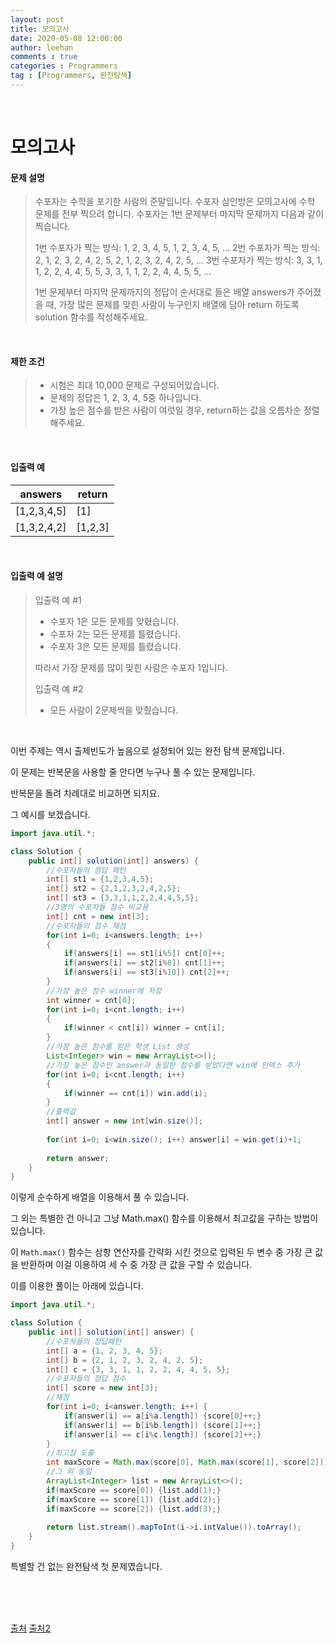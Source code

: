 ```yaml
---
layout: post
title: 모의고사
date: 2020-05-08 12:00:00
author: leehan
comments : true
categories : Programmers
tag : [Programmers, 완전탐색]
---
```


<br/>

# 모의고사

#### 문제 설명

> 수포자는 수학을 포기한 사람의 준말입니다. 수포자 삼인방은 모의고사에 수학 문제를 전부 찍으려 합니다. 수포자는 1번 문제부터 마지막 문제까지 다음과 같이 찍습니다.
>
> 1번 수포자가 찍는 방식: 1, 2, 3, 4, 5, 1, 2, 3, 4, 5, ...
> 2번 수포자가 찍는 방식: 2, 1, 2, 3, 2, 4, 2, 5, 2, 1, 2, 3, 2, 4, 2, 5, ...
> 3번 수포자가 찍는 방식: 3, 3, 1, 1, 2, 2, 4, 4, 5, 5, 3, 3, 1, 1, 2, 2, 4, 4, 5, 5, ...
>
> 1번 문제부터 마지막 문제까지의 정답이 순서대로 들은 배열 answers가 주어졌을 때, 가장 많은 문제를 맞힌 사람이 누구인지 배열에 담아 return 하도록 solution 함수를 작성해주세요.

<br/>

#### 제한 조건

> - 시험은 최대 10,000 문제로 구성되어있습니다.
> - 문제의 정답은 1, 2, 3, 4, 5중 하나입니다.
> - 가장 높은 점수를 받은 사람이 여럿일 경우, return하는 값을 오름차순 정렬해주세요.

<br/>

#### 입출력 예

| answers     | return  |
| ----------- | ------- |
| [1,2,3,4,5] | [1]     |
| [1,3,2,4,2] | [1,2,3] |

<br/>

#### 입출력 예 설명

> 입출력 예 #1
>
> - 수포자 1은 모든 문제를 맞혔습니다.
> - 수포자 2는 모든 문제를 틀렸습니다.
> - 수포자 3은 모든 문제를 틀렸습니다.
>
> 따라서 가장 문제를 많이 맞힌 사람은 수포자 1입니다.
>
> 입출력 예 #2
>
> - 모든 사람이 2문제씩을 맞췄습니다.

<br/>

이번 주제는 역시 출제빈도가 높음으로 설정되어 있는 완전 탐색 문제입니다.

이 문제는 반복문을 사용할 줄 안다면 누구나 풀 수 있는 문제입니다.

반복문을 돌려 차례대로 비교하면 되지요.

그 예시를 보겠습니다.

```java
import java.util.*;

class Solution {
    public int[] solution(int[] answers) {
        //수포자들의 정답 패턴
        int[] st1 = {1,2,3,4,5};
        int[] st2 = {2,1,2,3,2,4,2,5};
        int[] st3 = {3,3,1,1,2,2,4,4,5,5};
        //3명의 수포자들 점수 비교용
        int[] cnt = new int[3];
        //수포자들의 점수 채점
        for(int i=0; i<answers.length; i++)
        {
            if(answers[i] == st1[i%5]) cnt[0]++;
            if(answers[i] == st2[i%8]) cnt[1]++;
            if(answers[i] == st3[i%10]) cnt[2]++;
        }
        //가장 높은 점수 winner에 저장
        int winner = cnt[0];
        for(int i=0; i<cnt.length; i++)
        {
            if(winner < cnt[i]) winner = cnt[i];
        }
        //가장 높은 점수를 받은 학생 List 생성
        List<Integer> win = new ArrayList<>();
        //가장 높은 점수인 answer과 동일한 점수를 받았다면 win에 인덱스 추가
        for(int i=0; i<cnt.length; i++)
        {
            if(winner == cnt[i]) win.add(i);
        }
        //출력값
        int[] answer = new int[win.size()];
        
        for(int i=0; i<win.size(); i++) answer[i] = win.get(i)+1;
        
        return answer;
    }
}
```

이렇게 순수하게 배열을 이용해서 풀 수 있습니다.

그 외는 특별한 건 아니고 그냥 Math.max() 함수를 이용해서 최고값을 구하는 방법이 있습니다.

이 `Math.max()` 함수는 삼항 연산자를 간략화 시킨 것으로 입력된 두 변수 중 가장 큰 값을 반환하며 이걸 이용하여 세 수 중 가장 큰 값을 구할 수 있습니다.

이를 이용한 풀이는 아래에 있습니다.

```java
import java.util.*;

class Solution {
    public int[] solution(int[] answer) {
        //수포자들의 정답패턴
        int[] a = {1, 2, 3, 4, 5};
        int[] b = {2, 1, 2, 3, 2, 4, 2, 5};
        int[] c = {3, 3, 1, 1, 2, 2, 4, 4, 5, 5};
        //수포자들의 정답 점수
        int[] score = new int[3];
        //채점
        for(int i=0; i<answer.length; i++) {
            if(answer[i] == a[i%a.length]) {score[0]++;}
            if(answer[i] == b[i%b.length]) {score[1]++;}
            if(answer[i] == c[i%c.length]) {score[2]++;}
        }
        //최고점 도출
        int maxScore = Math.max(score[0], Math.max(score[1], score[2]));
        //그 외 동일
        ArrayList<Integer> list = new ArrayList<>();
        if(maxScore == score[0]) {list.add(1);}
        if(maxScore == score[1]) {list.add(2);}
        if(maxScore == score[2]) {list.add(3);}
        
        return list.stream().mapToInt(i->i.intValue()).toArray();
    }
}
```

특별할 건 없는 완전탐색 첫 문제였습니다.

<br/>

<br/>

<br/>







[출처](https://eunsamar.tistory.com/89) [출처2](https://sas-study.tistory.com/240) 